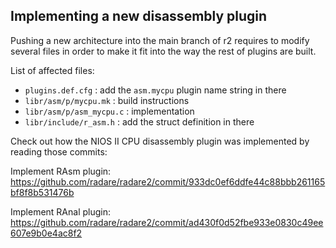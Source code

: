 ## Implementing a new disassembly plugin

Pushing a new architecture into the main branch of r2 requires to modify several files in order to make it fit into the way the rest of plugins are built.

List of affected files:

* `plugins.def.cfg` : add the `asm.mycpu` plugin name string in there
* `libr/asm/p/mycpu.mk` : build instructions
* `libr/asm/p/asm_mycpu.c` : implementation
* `libr/include/r_asm.h` : add the struct definition in there

Check out how the NIOS II CPU disassembly plugin was implemented by reading those commits:

Implement RAsm plugin:
https://github.com/radare/radare2/commit/933dc0ef6ddfe44c88bbb261165bf8f8b531476b

Implement RAnal plugin:
https://github.com/radare/radare2/commit/ad430f0d52fbe933e0830c49ee607e9b0e4ac8f2


